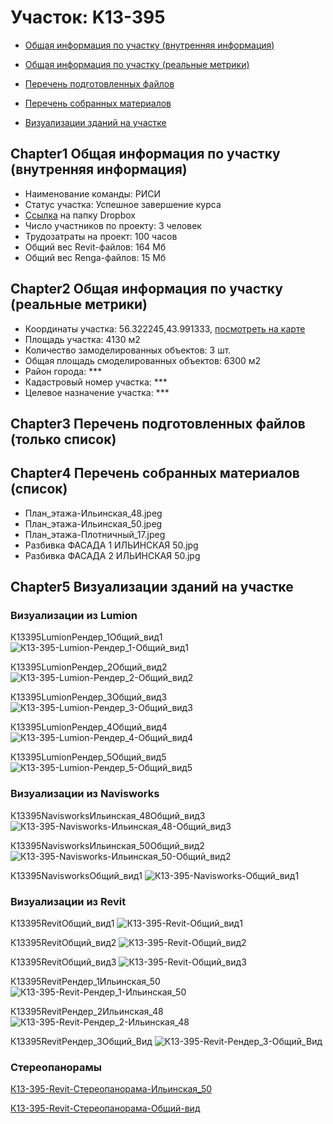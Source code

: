 # Участок: K13-395

* [Общая информация по участку (внутренняя информация)](#Chapter1)

* [Общая информация по участку (реальные метрики)](#Chapter2)

* [Перечень подготовленных файлов](#Chapter3)

* [Перечень собранных материалов](#Chapter4)

* [Визуализации зданий на участке](#Chapter5)

## <a id="test">Chapter1</a> Общая информация по участку (внутренняя информация)
+ Наименование команды: РИСИ
+ Статус участка: Успешное завершение курса
+ [Ссылка](https://www.dropbox.com/sh/wvvgv1nw1iqred9/AADlEheMbhQo8ZK_fGGxkZ1Wa/K13_395?dl=0) на папку Dropbox
+ Число участников по проекту: 3 человек
+ Трудозатраты на проект: 100 часов
+ Общий вес Revit-файлов: 164 Мб
+ Общий вес Renga-файлов: 15 Мб
## <a id="test">Chapter2</a> Общая информация по участку (реальные метрики)
+ Координаты участка: 56.322245,43.991333, [посмотреть на карте](https://yandex.ru/maps/47/nizhny-novgorod/?ll=56.322245%2C43.991333&z=19)
+ Площадь участка: 4130 м2
+ Количество замоделированных объектов: 3 шт.
+ Общая площадь смоделированных объектов: 6300 м2
+ Район города: *** 
+ Кадастровый номер участка: *** 
+ Целевое назначение участка: *** 
## <a id="test">Chapter3</a> Перечень подготовленных файлов (только список)
## <a id="test">Chapter4</a> Перечень собранных материалов (список)
+ План_этажа-Ильинская_48.jpeg
+ План_этажа-Ильинская_50.jpeg
+ План_этажа-Плотничный_17.jpeg
+ Разбивка ФАСАДА 1 ИЛЬИНСКАЯ 50.jpg
+ Разбивка ФАСАДА 2 ИЛЬИНСКАЯ 50.jpg
## <a id="test">Chapter5</a> Визуализации зданий на участке
### Визуализации из Lumion
К13395LumionРендер_1Общий_вид1
![К13-395-Lumion-Рендер_1-Общий_вид1](/Images/K13_395/К13-395-Lumion-Рендер_1-Общий_вид1_Compressed.jpg)

К13395LumionРендер_2Общий_вид2
![К13-395-Lumion-Рендер_2-Общий_вид2](/Images/K13_395/К13-395-Lumion-Рендер_2-Общий_вид2_Compressed.jpg)

К13395LumionРендер_3Общий_вид3
![К13-395-Lumion-Рендер_3-Общий_вид3](/Images/K13_395/К13-395-Lumion-Рендер_3-Общий_вид3_Compressed.jpg)

К13395LumionРендер_4Общий_вид4
![К13-395-Lumion-Рендер_4-Общий_вид4](/Images/K13_395/К13-395-Lumion-Рендер_4-Общий_вид4_Compressed.jpg)

К13395LumionРендер_5Общий_вид5
![К13-395-Lumion-Рендер_5-Общий_вид5](/Images/K13_395/К13-395-Lumion-Рендер_5-Общий_вид5_Compressed.jpg)

### Визуализации из Navisworks
К13395NavisworksИльинская_48Общий_вид3
![К13-395-Navisworks-Ильинская_48-Общий_вид3](/Images/K13_395/К13-395-Navisworks-Ильинская_48-Общий_вид3_Compressed.jpg)

К13395NavisworksИльинская_50Общий_вид2
![К13-395-Navisworks-Ильинская_50-Общий_вид2](/Images/K13_395/К13-395-Navisworks-Ильинская_50-Общий_вид2_Compressed.jpg)

К13395NavisworksОбщий_вид1
![К13-395-Navisworks-Общий_вид1](/Images/K13_395/К13-395-Navisworks-Общий_вид1_Compressed.jpg)

### Визуализации из Revit
К13395RevitОбщий_вид1
![К13-395-Revit-Общий_вид1](/Images/K13_395/К13-395-Revit-Общий_вид1_Compressed.jpg)

К13395RevitОбщий_вид2
![К13-395-Revit-Общий_вид2](/Images/K13_395/К13-395-Revit-Общий_вид2_Compressed.jpg)

К13395RevitОбщий_вид3
![К13-395-Revit-Общий_вид3](/Images/K13_395/К13-395-Revit-Общий_вид3_Compressed.jpg)

К13395RevitРендер_1Ильинская_50
![К13-395-Revit-Рендер_1-Ильинская_50](/Images/K13_395/К13-395-Revit-Рендер_1-Ильинская_50_Compressed.jpg)

К13395RevitРендер_2Ильинская_48
![К13-395-Revit-Рендер_2-Ильинская_48](/Images/K13_395/К13-395-Revit-Рендер_2-Ильинская_48_Compressed.jpg)

К13395RevitРендер_3Общий_Вид
![К13-395-Revit-Рендер_3-Общий_Вид](/Images/K13_395/К13-395-Revit-Рендер_3-Общий_Вид_Compressed.jpg)

### Стереопанорамы
[К13-395-Revit-Стереопанорама-Ильинская_50](https://pano.autodesk.com/pano.html?url=jpgs/ed92de74-37f2-45a2-a3c5-e284f2129bcc&version=2)

[К13-395-Revit-Стереопанорама-Общий-вид](https://pano.autodesk.com/pano.html?url=jpgs/658f19bc-0036-458c-b79d-da6d2723a040&version=2)

